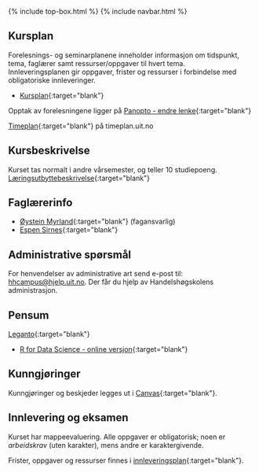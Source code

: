 {% include top-box.html %} <!-- Kode for å inkludere boksen på toppen av siden. Se _config.yml for å gjøre endringer. -->
{% include navbar.html %} <!-- Kode for navigasjonsmeny. Se navbar.html for å gjøre endringer. -->
<!-- Gjør endringer under her -->

## Kursplan  

Forelesnings- og seminarplanene inneholder informasjon om tidspunkt, tema, faglærer samt ressurser/oppgaver til hvert tema.  
Innleveringsplanen gir oppgaver, frister og ressurser i forbindelse med obligatoriske innleveringer.  

- [Kursplan](kursplan.md){:target="blank"}

Opptak av forelesningene ligger på [Panopto - endre lenke](http://histo.io/){:target="blank"}   

[Timeplan](https://timeplan.uit.no/emne_timeplan.php?sem=22v&module[]=SOK-1005-1#week-1){:target="blank"} på timeplan.uit.no

## Kursbeskrivelse 

Kurset tas normalt i andre vårsemester, og teller 10 studiepoeng.  
[Læringsutbyttebeskrivelse](https://uit.no/utdanning/emner/emne/744168/sok-1005){:target="blank"}

## Faglærerinfo  

- [Øystein Myrland](https://uit.no/ansatte/person?p_document_id=41412){:target="blank"} (fagansvarlig)
- [Espen Sirnes](https://uit.no/ansatte/person?p_document_id=41418){:target="blank"}

## Administrative spørsmål

For henvendelser av administrative art send e-post til: <hhcampus@hjelp.uit.no>. Der får du hjelp av Handelshøgskolens administrasjon.

## Pensum  

[Leganto](https://bibsys-c.alma.exlibrisgroup.com/leganto/readinglist/lists/8897939560002205){:target="blank"}

- [R for Data Science - online versjon](https://r4ds.had.co.nz/){:target="blank"}

## Kunngjøringer  

Kunngjøringer og beskjeder legges ut i [Canvas](https://uit.instructure.com/courses/25562/announcements){:target="blank"}.

## Innlevering og eksamen  

Kurset har mappeevaluering. Alle oppgaver er obligatorisk; noen er _arbeidskrav_ (uten karakter), mens andre er karaktergivende.  

Frister, oppgaver og ressurser finnes i [innleveringsplan](innleveringer.md){:target="blank"}.    




